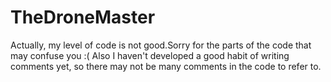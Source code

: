 # TheDroneMaster
Actually, my level of code is not good.Sorry for the parts of the code that may confuse you  :(
Also I haven't developed a good habit of writing comments yet, so there may not be many comments in the code to refer to.
